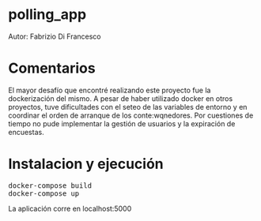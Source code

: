 # polling_app
Autor: Fabrizio Di Francesco

# Comentarios
El mayor desafío que encontré realizando este proyecto fue la dockerización del mismo. A pesar de haber utilizado docker en otros proyectos, tuve dificultades con el seteo de las variables de entorno y en coordinar el orden de arranque de los conte:wqnedores.
Por cuestiones de tiempo no pude implementar la gestión de usuarios y la expiración de encuestas.

# Instalacion y ejecución
<pre>
docker-compose build
docker-compose up
</pre>

La aplicación corre en localhost:5000

